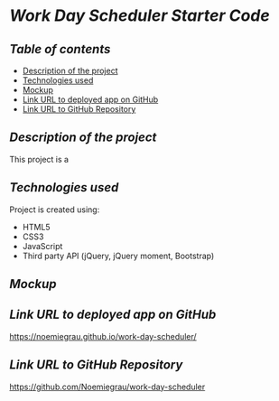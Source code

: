 # **_Work Day Scheduler Starter Code_**

## **_Table of contents_**
* [Description of the project](#description-of-the-project)
* [Technologies used](#technologies-used)
* [Mockup](#mockup)
* [Link URL to deployed app on GitHub](#link-URL-to-deployed-app-on-GitHub)
* [Link URL to GitHub Repository](#link-URL-to-GitHub-repository)

## **_Description of the project_**
This project is a 

## **_Technologies used_**
Project is created using:
* HTML5
* CSS3
* JavaScript
* Third party API (jQuery, jQuery moment, Bootstrap)

## **_Mockup_**

## **_Link URL to deployed app on GitHub_**
https://noemiegrau.github.io/work-day-scheduler/

## **_Link URL to GitHub Repository_**
https://github.com/Noemiegrau/work-day-scheduler